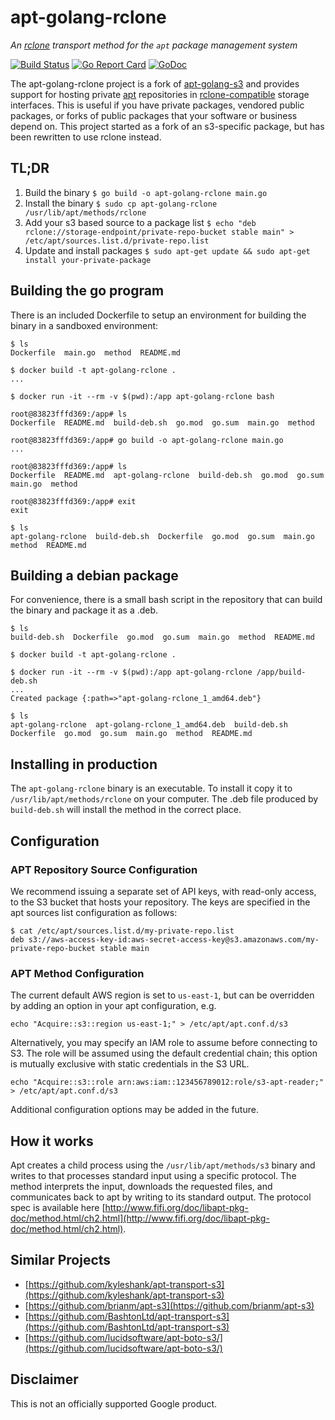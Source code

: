 # apt-golang-rclone

_An [rclone](https://www.rclone.org) transport method for the `apt` package management system_

[![Build Status](https://travis-ci.org/google/apt-golang-rclone.svg?branch=master)](https://travis-ci.org/google/apt-golang-s3)
[![Go Report Card](https://goreportcard.com/badge/github.com/google/apt-golang-s3)](https://goreportcard.com/report/github.com/google/apt-golang-s3)
[![GoDoc](https://godoc.org/github.com/google/apt-golang-s3?status.svg)](https://godoc.org/github.com/google/apt-golang-s3)

The apt-golang-rclone project is a fork of [apt-golang-s3](https://github.com/google/apt-golang-s3) and provides support for hosting private
[apt](https://en.wikipedia.org/wiki/APT_(Debian)) repositories in
[rclone-compatible](https://www.rclone.org) storage interfaces. This is useful if you have private
packages, vendored public packages, or forks of public packages that your
software or business depend on. This project started as a fork of an s3-specific package, but has been rewritten to use rclone instead.

## TL;DR
1. Build the binary `$ go build -o apt-golang-rclone main.go`
1. Install the binary `$ sudo cp apt-golang-rclone /usr/lib/apt/methods/rclone`
1. Add your s3 based source to a package list `$ echo "deb rclone://storage-endpoint/private-repo-bucket stable main" > /etc/apt/sources.list.d/private-repo.list`
1. Update and install packages `$ sudo apt-get update && sudo apt-get install your-private-package`

## Building the go program

There is an included Dockerfile to setup an environment for building the binary
in a sandboxed environment:

```
$ ls
Dockerfile  main.go  method  README.md

$ docker build -t apt-golang-rclone .
...

$ docker run -it --rm -v $(pwd):/app apt-golang-rclone bash

root@83823fffd369:/app# ls
Dockerfile  README.md  build-deb.sh  go.mod  go.sum  main.go  method

root@83823fffd369:/app# go build -o apt-golang-rclone main.go
...

root@83823fffd369:/app# ls
Dockerfile  README.md  apt-golang-rclone  build-deb.sh  go.mod  go.sum  main.go  method

root@83823fffd369:/app# exit
exit

$ ls
apt-golang-rclone  build-deb.sh  Dockerfile  go.mod  go.sum  main.go  method  README.md
```

## Building a debian package

For convenience, there is a small bash script in the repository that can build
the binary and package it as a .deb.

```
$ ls
build-deb.sh  Dockerfile  go.mod  go.sum  main.go  method  README.md

$ docker build -t apt-golang-rclone .

$ docker run -it --rm -v $(pwd):/app apt-golang-rclone /app/build-deb.sh
...
Created package {:path=>"apt-golang-rclone_1_amd64.deb"}

$ ls
apt-golang-rclone  apt-golang-rclone_1_amd64.deb  build-deb.sh  Dockerfile  go.mod  go.sum  main.go  method  README.md
```

## Installing in production

The `apt-golang-rclone` binary is an executable. To install it copy it to
`/usr/lib/apt/methods/rclone` on your computer. The .deb file produced by
`build-deb.sh` will install the method in the correct place.


## Configuration
### APT Repository Source Configuration

We recommend issuing a separate set of API keys, with read-only access, to the
S3 bucket that hosts your repository. The keys are specified in the apt sources
list configuration as follows:

```
$ cat /etc/apt/sources.list.d/my-private-repo.list
deb s3://aws-access-key-id:aws-secret-access-key@s3.amazonaws.com/my-private-repo-bucket stable main
```

### APT Method Configuration

The current default AWS region is set to `us-east-1`, but can be overridden by
adding an option in your apt configuration, e.g.

```plain
echo "Acquire::s3::region us-east-1;" > /etc/apt/apt.conf.d/s3
```

Alternatively, you may specify an IAM role to assume before connecting to S3.
The role will be assumed using the default credential chain; this option is
mutually exclusive with static credentials in the S3 URL.

```plain
echo "Acquire::s3::role arn:aws:iam::123456789012:role/s3-apt-reader;" > /etc/apt/apt.conf.d/s3
```

Additional configuration options may be added in the future.

## How it works

Apt creates a child process using the `/usr/lib/apt/methods/s3` binary and
writes to that processes standard input using a specific protocol. The method
interprets the input, downloads the requested files, and communicates back to
apt by writing to its standard output. The protocol spec is available here
[http://www.fifi.org/doc/libapt-pkg-doc/method.html/ch2.html](http://www.fifi.org/doc/libapt-pkg-doc/method.html/ch2.html).

## Similar Projects
* [https://github.com/kyleshank/apt-transport-s3](https://github.com/kyleshank/apt-transport-s3)
* [https://github.com/brianm/apt-s3](https://github.com/brianm/apt-s3)
* [https://github.com/BashtonLtd/apt-transport-s3](https://github.com/BashtonLtd/apt-transport-s3)
* [https://github.com/lucidsoftware/apt-boto-s3/](https://github.com/lucidsoftware/apt-boto-s3/)

## Disclaimer
This is not an officially supported Google product.
